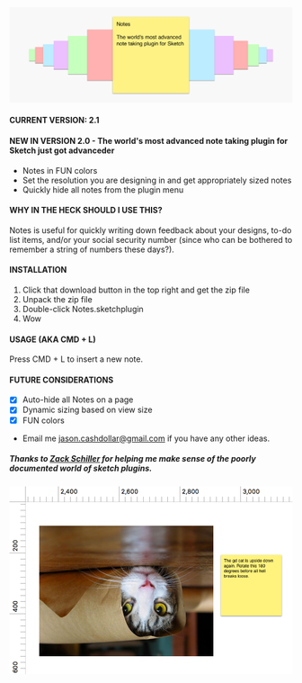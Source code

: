 ![The world's most advanced note taking plugin for Sketch.](images/cover.png)

#### CURRENT VERSION: 2.1

#### NEW IN VERSION 2.0 - The world's most advanced note taking plugin for Sketch just got advanceder
- Notes in FUN colors
- Set the resolution you are designing in and get appropriately sized notes
- Quickly hide all notes from the plugin menu

#### WHY IN THE HECK SHOULD I USE THIS?
Notes is useful for quickly writing down feedback about your designs, to-do list items, and/or your social security number (since who can be bothered to remember a string of numbers these days?).

#### INSTALLATION

1. Click that download button in the top right and get the zip file
2. Unpack the zip file
3. Double-click Notes.sketchplugin
4. Wow

#### USAGE (AKA CMD + L)
Press CMD + L to insert a new note.

#### FUTURE CONSIDERATIONS
- [x] Auto-hide all Notes on a page
- [x] Dynamic sizing based on view size
- [x] FUN colors
- Email me jason.cashdollar@gmail.com if you have any other ideas.

##### Thanks to [Zack Schiller](https://twitter.com/zacharyschiller) for helping me make sense of the poorly documented world of sketch plugins.

![cat](images/cat.png)
